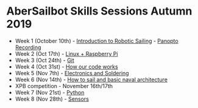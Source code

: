 # AberSailbot Skills Sessions Autumn 2019

* Week 1 (October 10th) - [Introduction to Robotic Sailing](https://docs.google.com/presentation/d/1mXyZDn5pAF8RJxOnn1lrPGc7aDZVtBYQPLyOgx8LrN8/edit?usp=sharing) -  [Panopto Recording](https://aberystwyth.cloud.panopto.eu/Panopto/Pages/Viewer.aspx?id=4911ab8d-69a8-4059-b0ba-aae200ea58e4)
 * Week 2 (Oct 17th) - [Linux + Raspberry Pi](linux) 
 * Week 3 (Oct 24th) - [Git](git)
 * Week 4 (Oct 31st) - [How our code works](code)
 * Week 5 (Nov 7th) - [Electronics and Soldering](electronics)
 * Week 6 (Nov 14th) - [How to sail and basic naval architecture](sailing)
 * XPB competition - November 16th/17th
 * Week 7 (Nov 21st) - [Python](python)
 * Week 8 (Nov 28th) - [Sensors](sensors)
